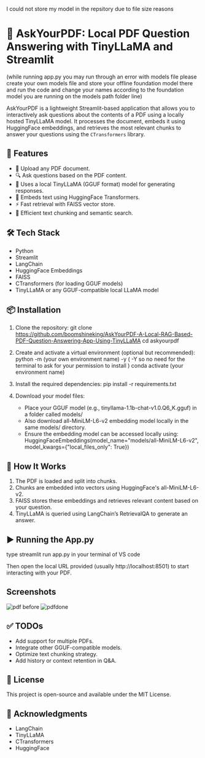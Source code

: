 I could not store my model in the repsitory due to file size reasons 
 
 # 📘 AskYourPDF: Local PDF Question Answering with TinyLLaMA and Streamlit
(while running app.py you may run through an error with models file please create your own models file and store your offline foundation model there and run the code and change your names according to the foundation model you are running on the models path folder line)

AskYourPDF is a lightweight Streamlit-based application that allows you to interactively ask questions about the contents of a PDF using a locally hosted TinyLLaMA model. It processes the document, embeds it using HuggingFace embeddings, and retrieves the most relevant chunks to answer your questions using the `CTransformers` library.

## 🚀 Features

- 📄 Upload any PDF document.
- 🔍 Ask questions based on the PDF content.
- 🤖 Uses a local TinyLLaMA (GGUF format) model for generating responses.
- 💾 Embeds text using HuggingFace Transformers.
- ⚡ Fast retrieval with FAISS vector store.
- 🧩 Efficient text chunking and semantic search.

## 🛠️ Tech Stack

- Python
- Streamlit
- LangChain
- HuggingFace Embeddings
- FAISS
- CTransformers (for loading GGUF models)
- TinyLLaMA or any GGUF-compatible local LLaMA model

## 📦 Installation

1. Clone the repository:
   git clone https://github.com/boomshineking/AskYourPDF-A-Local-RAG-Based-PDF-Question-Answering-App-Using-TinyLLaMA
   cd askyourpdf

2. Create and activate a virtual environment (optional but recommended):
   python -m (your own environment name) -y ( -Y so no need for the terminal to ask for your permission to install ) 
   conda activate (your environment name) 

3. Install the required dependencies:
   pip install -r requirements.txt

4. Download your model files:
   - Place your GGUF model (e.g., tinyllama-1.1b-chat-v1.0.Q6_K.gguf) in a folder called models/
   - Also download all-MiniLM-L6-v2 embedding model locally in the same models/ directory.
   - Ensure the embedding model can be accessed locally using:
     HuggingFaceEmbeddings(model_name="models/all-MiniLM-L6-v2", model_kwargs={"local_files_only": True})

## 🧠 How It Works

1. The PDF is loaded and split into chunks.
2. Chunks are embedded into vectors using HuggingFace's all-MiniLM-L6-v2.
3. FAISS stores these embeddings and retrieves relevant content based on your question.
4. TinyLLaMA is queried using LangChain’s RetrievalQA to generate an answer.

## ▶️ Running the App.py

   type streamlit run app.py in your terminal of VS code 

Then open the local URL provided (usually http://localhost:8501) to start interacting with your PDF.

## Screenshots

![pdf before ](https://github.com/user-attachments/assets/5cffb77c-d8f6-4806-96e9-1f0efa3224de)
![pdfdone](https://github.com/user-attachments/assets/7e83a96c-c1f0-494d-ac78-5cdf5a01d0f8)

## ✅ TODOs


- Add support for multiple PDFs.
- Integrate other GGUF-compatible models.
- Optimize text chunking strategy.
- Add history or context retention in Q&A.

## 📝 License

This project is open-source and available under the MIT License.

## 🙌 Acknowledgments

- LangChain
- TinyLLaMA
- CTransformers
- HuggingFace
